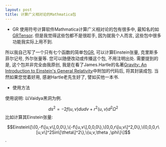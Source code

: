 ```yaml
---
layout: post
title: 计算广义相对论的Mathmatica包
---
```

* GR
使用符号计算软件Mathmatica计算广义相对论的包有很多中, 最知名的如[GRTensor](http://grtensor.phy.queensu.ca/). 但是我觉得这些包都不是很趁手, 因为就我个人而言, 这些包中很多功能我实际上用不到.

所以我自己写了一个只有七个函数的简单包[GR](https://files.dropbox.com/u/36755974/GR.m), 可以计算Einstein张量, 克里斯多菲尔记号, 外尔张量等. 您可以随便改动或传播这个包, 不用注明出处. 需要提到的是, 这个包并非完全由我原创, 我是在看了James.Hartle的名著[Gravity: An Introduction to Einstein's General Relativity](http://web.physics.ucsb.edu/~hartle)中附加的代码后, 将其封装成包. 当然如果您觉着好用, 感谢Hartle老先生好了, 譬如买他一本书.

* 使用方法

使用说明: 以Vaidya黑洞为例.

$$ds^{2}=-2f(u,v)dudv+r^{2}(u,v)d^{2}\Omega^{2}$$
比如计算其Einstein张量:

$$Einstein\[\{0,-f\[u,v\],0,0\},\{-f\[u,v\],0,0,0\},\{0,0,r\[u,v\]^2,0\},\{0,0,0,r\[u,v\]^2Sin\[\theta\]^2\},\{u,v,\theta ,\phi\}\]$$.
